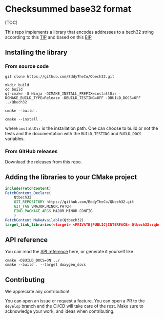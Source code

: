 # Checksummed base32 format


[TOC]
 
This repo implements a library that encodes addresses  to a bech32 string according to this  [TIP](https://github.com/iotaledger/tips/blob/main/tips/TIP-0031/tip-0031.md) and based on this [BIP](https://github.com/bitcoin/bips/blob/master/bip-0173.mediawiki)


## Installing the library 

### From source code
```
git clone https://github.com/EddyTheCo/Qbech32.git 

mkdir build
cd build
qt-cmake -G Ninja -DCMAKE_INSTALL_PREFIX=installDir -DCMAKE_BUILD_TYPE=Release -DBUILD_TESTING=OFF -DBUILD_DOCS=OFF  ../Qbech32

cmake --build . 

cmake --install . 
```
where `installDir` is the installation path.
One can choose to build or not the tests and the documentation with the `BUILD_TESTING` and `BUILD_DOCS` variables.

### From GitHub releases
Download the releases from this repo. 

## Adding the libraries to your CMake project 

```CMake
include(FetchContent)
FetchContent_Declare(
	Qtbech32	
	GIT_REPOSITORY https://github.com/EddyTheCo/Qbech32.git
	GIT_TAG vMAJOR.MINOR.PATCH 
	FIND_PACKAGE_ARGS MAJOR.MINOR CONFIG  
	)
FetchContent_MakeAvailable(Qtbech32)
target_link_libraries(<target> <PRIVATE|PUBLIC|INTERFACE> Qtbech32::qbech32)
```


## API reference

You can read the [API reference](https://eddytheco.github.io/Qbech32/) here, or generate it yourself like
```
cmake -DBUILD_DOCS=ON ../
cmake --build . --target doxygen_docs
```

## Contributing

We appreciate any contribution!


You can open an issue or request a feature.
You can open a PR to the `develop` branch and the CI/CD will take care of the rest.
Make sure to acknowledge your work, and ideas when contributing.

